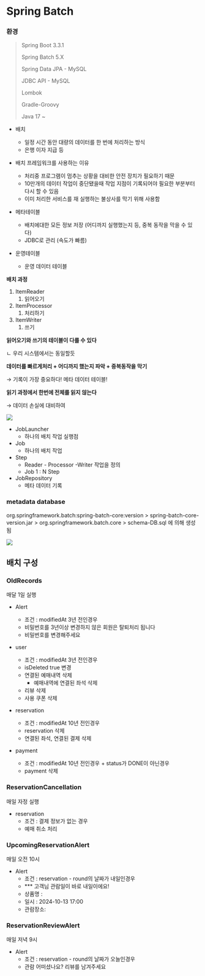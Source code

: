# Spring Batch

### 환경

> Spring Boot 3.3.1
> 
> Spring Batch 5.X 
> 
> Spring Data JPA - MySQL
>
> JDBC API - MySQL
>
> Lombok
>
> Gradle-Groovy
>
> Java 17 ~

- 배치
    - 일정 시간 동안 대량의 데이터를 한 번에 처리하는 방식
    - 은행 이자 지급 등

- 배치 프레임워크를 사용하는 이유
    - 처리중 프로그램이 멈추는 상황을 대비한 안전 장치가 필요하기 때문
    - 10만개의 데이터 작업이 중단됐을때 작업 지점이 기록되어야 필요한 부분부터 다시 할 수 있음
    - 이미 처리한 서비스를 재 실행하는 불상사를 막기 위해 사용함



- 메타테이블
    - 배치에대한 모든 정보 저장 (어디까지 실행했는지 등, 중복 동작을 막을 수 있다)
    - JDBC로 관리 (속도가 빠름)
- 운영테이블
    - 운영 데이터 테이블

**배치 과정**

1. ItemReader
    1. 읽어오기
2. ItemProcessor
    1. 처리하기
3. ItemWriter
    1. 쓰기

**읽어오기와 쓰기의 테이블이 다를 수 있다**

ㄴ 우리 시스템에서는 동일할듯

**데이터를 빠르게처리 + 어디까지 했는지 파악 + 중복동작을 막기**

→ 기록이 가장 중요하다! 메타 데이터 테이블!

**읽기 과정에서 한번에 전체를 읽지 않는다**

→ 데이터 손실에 대비하여

![](https://img1.daumcdn.net/thumb/R1280x0/?scode=mtistory2&fname=https%3A%2F%2Fblog.kakaocdn.net%2Fdn%2Fmt5XM%2FbtrMvMVRYU2%2FGpTg0S08ycoTBkTziRkUO1%2Fimg.png)

- JobLauncher
    - 하나의 배치 작업 실행점
- Job
    - 하나의 배치 작업
- Step
    - Reader - Processor -Writer 작업을 정의
    - Job 1 : N Step
- JobRepository
    - 메타 데이터 기록

### metadata database

org.springframework.batch:spring-batch-core:version > spring-batch-core-version.jar > org.springframework.batch.core > schema-DB.sql 에 의해 생성됨

![](https://docs.spring.io/spring-batch/reference/_images/meta-data-erd.png)

## 배치 구성

### OldRecords

매달 1일 실행

- Alert
    - 조건 : modifiedAt 3년 전인경우
    - 비밀번호를 3년이상 변경하지 않은 회원은 탈퇴처리 됩니다
    - 비밀번호를 변경해주세요

- user
  - 조건 : modifiedAt 3년 전인경우
  - isDeleted true 변경
  - 연결된 예매내역 삭제
    - 예매내역에 연결된 좌석 삭제
  - 리뷰 삭제
  - 사용 쿠폰 삭제

- reservation
  - 조건 : modifiedAt 10년 전인경우
  - reservation 삭제
  - 연결된 좌석, 연결된 결제 삭제

- payment
    - 조건 : modifiedAt 10년 전인경우 + status가 DONE이 아닌경우
    - payment 삭제

### ReservationCancellation

매일 자정 실행

- reservation
  - 조건 : 결제 정보가 없는 경우
  - 예매 취소 처리

### UpcomingReservationAlert

매일 오전 10시

- Alert
  - 조건 : reservation - round의 날짜가 내일인경우
  - *** 고객님 관람일이 바로 내일이에요!
  - 상품명 : 
  - 일시 : 2024-10-13 17:00
  - 관람장소: 

### ReservationReviewAlert

매일 저녁 9시

- Alert
  - 조건 : reservation - round의 날짜가 오늘인경우
  - 관람 어떠셨나요? 리뷰를 남겨주세요
